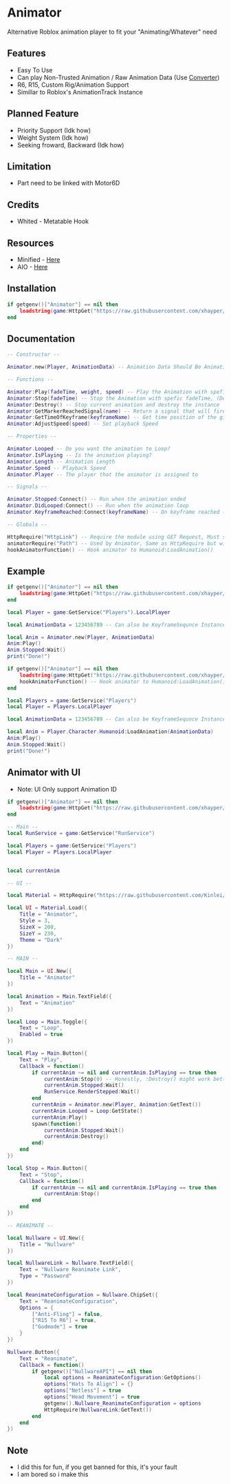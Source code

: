 # Animator

Alternative Roblox animation player to fit your "Animating/Whatever" need

## Features

* Easy To Use
* Can play Non-Trusted Animation / Raw Animation Data (Use [Converter](https://github.com/xhayper/Animator/tree/main/Converter))
* R6, R15, Custom Rig/Animation Support
* Simillar to Roblox's AnimationTrack Instance

## Planned Feature

* Priority Support (Idk how)
* Weight System (Idk how)
* Seeking froward, Backward (Idk how)

## Limitation
* Part need to be linked with Motor6D

## Credits
* Whited - Metatable Hook

## Resources

* Minified - [Here](https://github.com/xhayper/Animator/blob/main/Other/Minified.lua)
* AIO - [Here](https://github.com/xhayper/Animator/blob/main/Other/AIO.lua)

## Installation

```lua
if getgenv()["Animator"] == nil then
    loadstring(game:HttpGet("https://raw.githubusercontent.com/xhayper/Animator/main/Source/Main.lua"))()
end
```

## Documentation

```lua
-- Constructor --

Animator.new(Player, AnimationData) -- Animation Data Should Be AnimationID as String/Number or KeyframeSequnce or Raw Animation Data or Animation Instance

-- Functions --

Animator:Play(fadeTime, weight, speed) -- Play the Animation with spefic fadeTime and speed, (Deault - fadeTime = 0.100000001, weight = 1, speed = 1)
Animator:Stop(fadeTime) -- Stop the Animation with spefic fadeTime, (Default - fadeTime = 0.100000001)
Animator:Destroy() -- Stop current animation and destroy the instance
Animator:GetMarkerReachedSignal(name) -- Return a signal that will fire when an marker with same name has been reached, (Args - Value)
Animator:GetTimeOfKeyframe(keyframeName) -- Get time position of the given frame name (first one)
Animator:AdjustSpeed(speed) -- Set playback Speed

-- Properties --

Animator.Looped -- Do you want the animation to Loop?
Animator.IsPlaying -- Is the animation playing?
Animator.Length -- Animation Length
Animator.Speed -- Playback Speed
Animator.Player -- The player that the animator is assigned to

-- Signals --

Animator.Stopped:Connect() -- Run when the animation ended
Animator.DidLooped:Connect() -- Run when the animation loop
Animator.KeyframeReached:Connect(keyframeName) -- On keyframe reached (Only trigger if the keyframe name isn't Keyframe

-- Globals --

HttpRequire("HttpLink") -- Require the module using GET Request, Must start with 'http://' or 'https://'
animatorRequire("Path") -- Used by Animator, Same as HttpRequire but with this repo link as the prefix
hookAnimatorFunction() -- Hook animator to Humanoid:LoadAnimation()
```

## Example

```lua
if getgenv()["Animator"] == nil then
    loadstring(game:HttpGet("https://raw.githubusercontent.com/xhayper/Animator/main/Source/Main.lua"))()
end

local Player = game:GetService("Players").LocalPlayer

local AnimationData = 123456789 -- Can also be KeyframeSequnce Instance, Table of data or ID as string

local Anim = Animator.new(Player, AnimationData)
Anim:Play()
Anim.Stopped:Wait()
print("Done!")
```

```lua
if getgenv()["Animator"] == nil then
    loadstring(game:HttpGet("https://raw.githubusercontent.com/xhayper/Animator/main/Source/Main.lua"))()
	hookAnimatorFunction() -- Hook animator to Humanoid:LoadAnimation()
end

local Players = game:GetService("Players")
local Player = Players.LocalPlayer

local AnimationData = 123456789 -- Can also be KeyframeSequnce Instance, Table of data or ID as string

local Anim = Player.Character.Humanoid:LoadAnimation(AnimationData)
Anim:Play()
Anim.Stopped:Wait()
print("Done!")
```

## Animator with UI

* Note: UI Only support Animation ID

```lua
if getgenv()["Animator"] == nil then
    loadstring(game:HttpGet("https://raw.githubusercontent.com/xhayper/Animator/main/Source/Main.lua"))()
end

-- Main --
local RunService = game:GetService("RunService")

local Players = game:GetService("Players")
local Player = Players.LocalPlayer


local currentAnim

-- UI --

local Material = HttpRequire("https://raw.githubusercontent.com/Kinlei/MaterialLua/master/Module.lua")

local UI = Material.Load({
	Title = "Animator",
	Style = 3,
	SizeX = 200,
	SizeY = 230,
	Theme = "Dark"
})

-- MAIN --

local Main = UI.New({
	Title = "Animator"
})

local Animation = Main.TextField({
	Text = "Animation"
})

local Loop = Main.Toggle({
	Text = "Loop",
	Enabled = true
})

local Play = Main.Button({
	Text = "Play",
	Callback = function()
		if currentAnim ~= nil and currentAnim.IsPlaying == true then
			currentAnim:Stop(0) -- Honestly, :Destroy() might work better, but i can't seem to get it to work
			currentAnim.Stopped:Wait()
			RunService.RenderStepped:Wait()
		end
		currentAnim = Animator.new(Player, Animation:GetText())
		currentAnim.Looped = Loop:GetState()
		currentAnim:Play()
		spawn(function()
			currentAnim.Stopped:Wait()
			currentAnim:Destroy()
		end)
	end
})

local Stop = Main.Button({
	Text = "Stop",
	Callback = function()
		if currentAnim ~= nil and currentAnim.IsPlaying == true then
			currentAnim:Stop()
		end
	end
})

-- REANIMATE --

local Nullware = UI.New({
	Title = "Nullware"
})

local NullwareLink = Nullware.TextField({
	Text = "Nullware Reanimate Link",
	Type = "Password"
})

local ReanimateConfiguration = Nullware.ChipSet({
	Text = "ReanimateConfiguration",
	Options = {
		["Anti-Fling"] = false,
		["R15 To R6"] = true,
		["Godmode"] = true
	}
})

Nullware.Button({
	Text = "Reanimate",
	Callback = function()
		if getgenv()["NullwareAPI"] == nil then
			local options = ReanimateConfiguration:GetOptions()
			options["Hats To Align"] = {}
			options["Netless"] = true
			options["Head Movement"] = true
			getgenv().Nullware_ReanimateConfiguration = options
			HttpRequire(NullwareLink:GetText())
		end
	end
})
```

## Note
* I did this for fun, if you get banned for this, it's your fault
* I am bored so i make this
